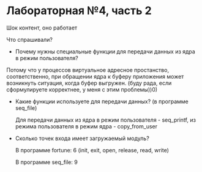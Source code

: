 # Лабораторная №4, часть 2

Шок контент, оно работает

Что спрашивали?

- Почему нужны специальные функции для передачи данных из ядра в режим пользователя?
  
 Потому что у процессов виртуальное адресное простанство, соответственно, при обращении ядра к буферу приложения может возникнуть ситуация, когда буфер выгружен. (буду рада, если сформулируете корректнее, у меня с этим проблемы))0)

- Какие функции используете для передачи данных? (в программе seq_file)

  Для передачи данных из ядра в режим пользователя - seq_printf, из режима пользователя в режим ядра - copy_from_user

- Сколько точек входа имеет загружаемый модуль?
  
  В программе fortune: 6 (init, exit, open, release, read, write)
  
  В программе seq_file: 9


